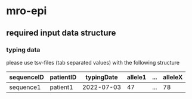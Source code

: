 # mro-epi


## required input data structure

### typing data
please use tsv-files (tab separated values) with the following structure

| sequenceID | patientID | typingDate | allele1 | ... | alleleX |
| ---------- | --------- | ---------- | ------- | --- | ------- |  
| sequence1  | patient1  | 2022-07-03 | 47      | ... | 78      |
